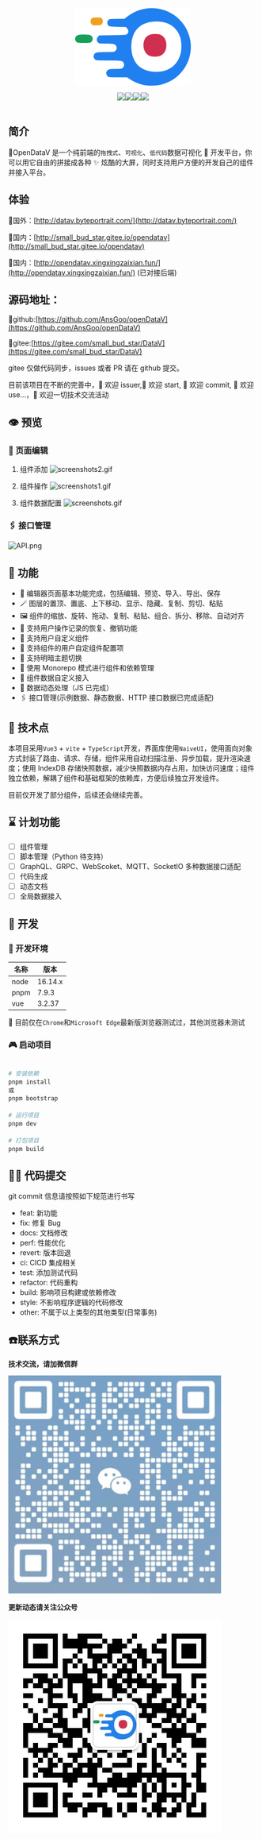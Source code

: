 <div style="display:flex;flex-wrap: nowrap;justify-content: center;align-content: center;align-items: center;">
<img src="./img/logo.png">
</div>


<div class="badge">

![](https://img.shields.io/github/license/AnsGoo/openDataV)

![](https://img.shields.io/github/stars/AnsGoo/openDataV)

![](https://img.shields.io/github/issues/AnsGoo/openDataV)

![](https://img.shields.io/github/forks/AnsGoo/openDataV)

</div>

## 简介

🎃OpenDataV 是一个纯前端的`拖拽式`、`可视化`、`低代码`数据可视化 🌈 开发平台，你可以用它自由的拼接成各种 ✨ 炫酷的大屏，同时支持用户方便的开发自己的组件并接入平台。

## 体验

🧙国外：[http://datav.byteportrait.com/](http://datav.byteportrait.com/)

🧙国内：[http://small_bud_star.gitee.io/opendatav](http://small_bud_star.gitee.io/opendatav)

🧙国内：[http://opendatav.xingxingzaixian.fun/](http://opendatav.xingxingzaixian.fun/) (已对接后端)


## 源码地址：

🍨github:[https://github.com/AnsGoo/openDataV](https://github.com/AnsGoo/openDataV)

🍨gitee:[https://gitee.com/small_bud_star/DataV](https://gitee.com/small_bud_star/DataV)

gitee 仅做代码同步，issues 或者 PR 请在 github 提交。

目前该项目在不断的完善中，🎉 欢迎 issuer,🌹 欢迎 start, 🎨 欢迎 commit, 🚀 欢迎 use...，💪 欢迎一切技术交流活动

## 👁️ 预览

### 🤿 页面编辑


1. 组件添加
![screenshots2.gif](https://s2.loli.net/2022/10/31/nApiFm7PogI1dHS.gif)

2. 组件操作
![screenshots1.gif](https://s2.loli.net/2022/10/31/9lkiR15sVMLapIe.gif)

3. 组件数据配置
![screenshots.gif](https://s2.loli.net/2022/10/31/28lf6NK35EaY9wJ.gif)

### 🖇️ 接口管理

![API.png](https://s2.loli.net/2022/10/31/f1GuMTIp2rzEPQF.png)

## 💒 功能

- 🎊 编辑器页面基本功能完成，包括编辑、预览、导入、导出、保存
- 🪄 图层的置顶、置底、上下移动、显示、隐藏、复制、剪切、粘贴
- 🖼️ 组件的缩放、旋转、拖动、复制、粘贴、组合、拆分、移除、自动对齐
- 🔮 支持用户操作记录的恢复、撤销功能
- 🧶 支持用户自定义组件
- 📔 支持组件的用户自定组件配置项
- 🏪 支持明暗主题切换
- 🧬 使用 Monorepo 模式进行组件和依赖管理
- 🧶 组件数据自定义接入
- 🔌 数据动态处理（JS 已完成）
- 🖇️ 接口管理(示例数据、静态数据、HTTP 接口数据已完成适配)

## 🎢 技术点

本项目采用`Vue3` + `vite` + `TypeScript`开发，界面库使用`NaiveUI`，使用面向对象方式封装了路由、请求、存储，组件采用自动扫描注册、异步加载，提升渲染速度；使用 IndexDB 存储快照数据，减少快照数据内存占用，加快访问速度；组件独立依赖，解耦了组件和基础框架的依赖库，方便后续独立开发组件。

目前仅开发了部分组件，后续还会继续完善。

## ⌛ 计划功能

- [ ] 组件管理
- [ ] 脚本管理（Python 待支持）
- [ ] GraphQL、GRPC、WebScoket、MQTT、SocketIO 多种数据接口适配
- [ ] 代码生成
- [ ] 动态文档
- [ ] 全局数据接入

## 💂 开发

### 🧊 开发环境

| 名称 | 版本    |
| ---- | ------- |
| node | 16.14.x |
| pnpm | 7.9.3   |
| vue  | 3.2.37  |

🚥 目前仅在`Chrome`和`Microsoft Edge`最新版浏览器测试过，其他浏览器未测试

### 🎮 启动项目

```Bash

# 安装依赖
pnpm install
或
pnpm bootstrap

# 运行项目
pnpm dev

# 打包项目
pnpm build
```

## 🧑‍💻 代码提交

git commit 信息请按照如下规范进行书写

- feat: 新功能
- fix: 修复 Bug
- docs: 文档修改
- perf: 性能优化
- revert: 版本回退
- ci: CICD 集成相关
- test: 添加测试代码
- refactor: 代码重构
- build: 影响项目构建或依赖修改
- style: 不影响程序逻辑的代码修改
- other: 不属于以上类型的其他类型(日常事务)

## ☎️联系方式

**技术交流，请加微信群**

<img src="./img/wechat.png" style="width:430px">

**更新动态请关注公众号**

![wechat](./img/OfficialAccounts.jpg)




<script setup > 
</script>
<style scoped>
  .badge {
    display: flex;
    align-items: center;
    align-content: center;
    flex-wrap: nowrap;
    flex-direction: row;
    justify-content: center;
  }
</style>
